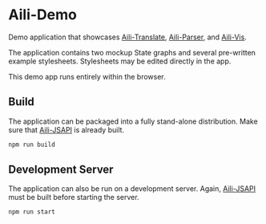 # Aili-Demo

Demo application that showcases [Aili-Translate](../translate),
[Aili-Parser](../parser), and [Aili-Vis](../vis).

The application contains two mockup State graphs
and several pre-written example stylesheets.
Stylesheets may be edited directly in the app.

This demo app runs entirely within the browser.

## Build

The application can be packaged into a fully stand-alone distribution.
Make sure that [Aili-JSAPI](../jsapi/README.md#generate-node-package)
is already built.

```sh
npm run build
```

## Development Server

The application can also be run on a development server.
Again, [Aili-JSAPI](../jsapi/README.md#generate-node-package)
must be built before starting the server.

```sh
npm run start
```
